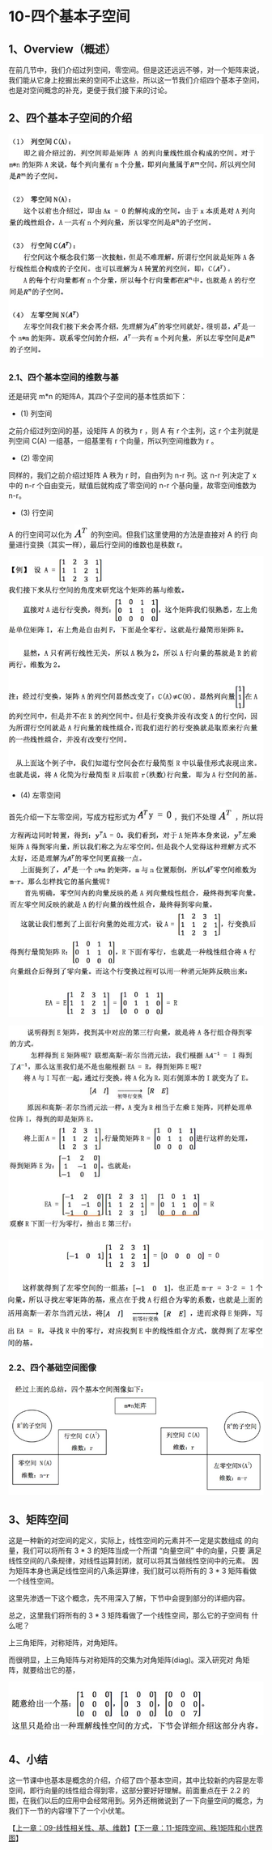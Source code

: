 # 10-四个基本子空间

## 1、Overview（概述）
在前几节中，我们介绍过列空间，零空间。但是这还远远不够，对一个矩阵来说，我们能从它身上挖掘出来的空间不止这些，所以这一节我们介绍四个基本子空间，也是对空间概念的补充，更便于我们接下来的讨论。

## 2、四个基本子空间的介绍

![](../images/10/LA_10_1.jpg)

### 2.1、四个基本空间的维数与基

还是研究 m*n 的矩阵A，其四个子空间的基本性质如下： 
* (1) 列空间

之前介绍过列空间的基，设矩阵 A 的秩为 r ，则 A 有 r 个主列，这 r 个主列就是列空间 C(A) 一组基，一组基里有 r 个向量，所以列空间维数为 r 。

* (2) 零空间

同样的，我们之前介绍过矩阵 A 秩为 r 时，自由列为 n-r 列。这 n-r 列决定了 x 中的 n-r 个自由变元，赋值后就构成了零空间的 n-r 个基向量，故零空间维数为 n-r。

* (3) 行空间

A 的行空间可以化为 ![](../images/10/LA_10_2.png) 的列空间。但我们这里使用的方法是直接对 A 的行 向量进行变换（其实一样），最后行空间的维数也是秩数 r。

![](../images/10/LA_10_3.jpg)

* (4) 左零空间

首先介绍一下左零空间，写成方程形式为 ![](../images/10/LA_10_5.png) ，我们不处理 ![](../images/10/LA_10_2.png) ，所以将

![](../images/10/LA_10_4.jpg)

![](../images/10/LA_10_6.jpg)

![](../images/10/LA_10_7.jpg)

### 2.2、四个基础空间图像

![](../images/10/LA_10_8.jpg)

## 3、矩阵空间

这是一种新的对空间的定义，实际上，线性空间的元素并不一定是实数组成 的向量，我们可以将所有 3 * 3  的矩阵当成一个所谓 “向量空间” 中的向量，只要 满足线性空间的八条规律，对线性运算封闭，就可以将其当做线性空间中的元素。 因为矩阵本身也满足线性空间的八条运算律，我们就可以将所有的 3 * 3 矩阵看做 一个线性空间。

这里先渗透一下这个概念，先不用深入了解，下节中会提到部分的详细内容。

总之，这里我们将所有的 3 * 3 矩阵看做了一个线性空间，那么它的子空间有 什么呢？

上三角矩阵，对称矩阵，对角矩阵。

而很明显，上三角矩阵与对称矩阵的交集为对角矩阵(diag)。深入研究对 角矩阵，就要给出它的基，

![](../images/10/LA_10_9.jpg)

## 4、小结

这一节课中也基本是概念的介绍，介绍了四个基本空间，其中比较新的内容是左零空间，即行向量的线性组合得到零，这部分要好好理解。前面重点在于 2.2 的图，在我们以后的应用中会经常用到。另外还稍微说到了一下向量空间的概念，为我们下一节的内容埋下了一个小伏笔。



【[上一章：09-线性相关性、基、维数](../09-线性相关性-基-维数/09-线性相关性-基-维数.md)】【[下一章：11-矩阵空间、秩1矩阵和小世界图](../11-矩阵空间-秩1矩阵和小世界图/11-矩阵空间-秩1矩阵和小世界图.md)】
